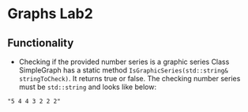 # Graphs Lab2

## Functionality
* Checking if the provided number series is a graphic series
Class SimpleGraph has a static method ```IsGraphicSeries(std::string& stringToCheck)```. It returns true or false. The checking number series must be ```std::string``` and looks like below:
```
"5 4 4 3 2 2 2"
```
